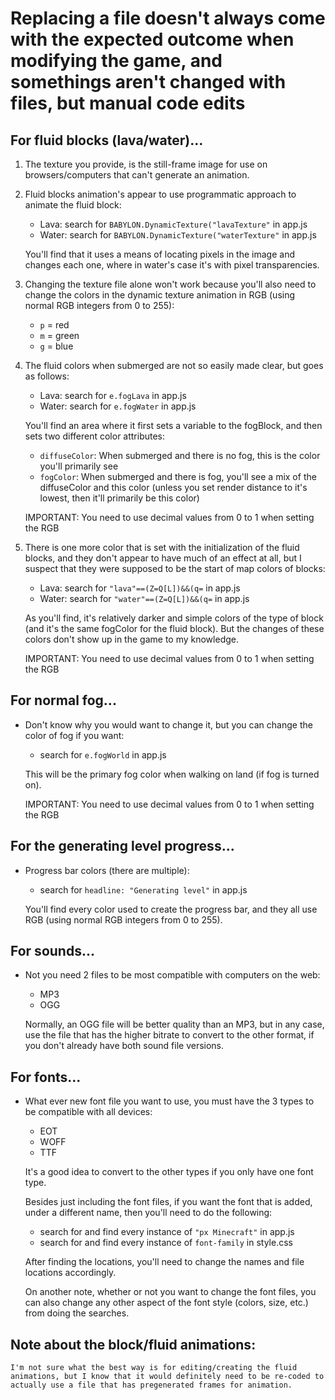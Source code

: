 # Replacing a file doesn't always come with the expected outcome when modifying the game, and somethings aren't changed with files, but manual code edits



## For fluid blocks (lava/water)...

1. The texture you provide, is the still-frame image for use on browsers/computers that can't generate an animation.
2. Fluid blocks animation's appear to use programmatic approach to animate the fluid block:
    * Lava: search for `BABYLON.DynamicTexture("lavaTexture"` in app.js
    * Water: search for `BABYLON.DynamicTexture("waterTexture"` in app.js
    
   You'll find that it uses a means of locating pixels in the image and changes each one, where in water's case it's with pixel transparencies.
3. Changing the texture file alone won't work because you'll also need to change the colors in the dynamic texture animation in RGB (using normal RGB integers from 0 to 255):
    * `p` = red
    * `m` = green
    * `g` = blue
4. The fluid colors when submerged are not so easily made clear, but goes as follows:
    * Lava: search for `e.fogLava` in app.js
    * Water: search for `e.fogWater` in app.js
    
   You'll find an area where it first sets a variable to the fogBlock, and then sets two different color attributes:
    * `diffuseColor`: When submerged and there is no fog, this is the color you'll primarily see
    * `fogColor`: When submerged and there is fog, you'll see a mix of the diffuseColor and this color (unless you set render distance to it's lowest, then it'll primarily be this color)
    
   IMPORTANT: You need to use decimal values from 0 to 1 when setting the RGB
5. There is one more color that is set with the initialization of the fluid blocks, and they don't appear to have much of an effect at all, but I suspect that they were supposed to be the start of map colors of blocks:
    * Lava: search for `"lava"==(Z=Q[L])&&(q=` in app.js
    * Water: search for `"water"==(Z=Q[L])&&(q=` in app.js
    
   As you'll find, it's relatively darker and simple colors of the type of block (and it's the same fogColor for the fluid block). But the changes of these colors don't show up in the game to my knowledge.
   
   IMPORTANT: You need to use decimal values from 0 to 1 when setting the RGB



## For normal fog...

* Don't know why you would want to change it, but you can change the color of fog if you want:
   * search for `e.fogWorld` in app.js
   
  This will be the primary fog color when walking on land (if fog is turned on).
  
  IMPORTANT: You need to use decimal values from 0 to 1 when setting the RGB



## For the generating level progress...

* Progress bar colors (there are multiple):
   * search for `headline: "Generating level"` in app.js
   
  You'll find every color used to create the progress bar, and they all use RGB (using normal RGB integers from 0 to 255).



## For sounds...

* Not you need 2 files to be most compatible with computers on the web:
   * MP3
   * OGG
   
  Normally, an OGG file will be better quality than an MP3, but in any case, use the file that has the higher bitrate to convert to the other format, if you don't already have both sound file versions.



## For fonts...

* What ever new font file you want to use, you must have the 3 types to be compatible with all devices:
   * EOT
   * WOFF
   * TTF
   
  It's a good idea to convert to the other types if you only have one font type.
  
  Besides just including the font files, if you want the font that is added, under a different name, then you'll need to do the following:
   * search for and find every instance of `"px Minecraft"` in app.js
   * search for and find every instance of `font-family` in style.css
   
  After finding the locations, you'll need to change the names and file locations accordingly.
  
  On another note, whether or not you want to change the font files, you can also change any other aspect of the font style (colors, size, etc.) from doing the searches.



## Note about the block/fluid animations:
    I'm not sure what the best way is for editing/creating the fluid animations, but I know that it would definitely need to be re-coded to actually use a file that has pregenerated frames for animation.
